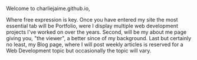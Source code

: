 Welcome to charliejaime.github.io,

Where free expression is key.
Once you have entered my site the most essential tab will be Portfolio, were I display multiple web development projects I've worked on over the years.
Second, will be my about me page giving you, "the viewer", a better since of my background.
Last but certainly no least, my Blog page, where I will post weekly articles is reserved for a Web Development topic but occasionally the topic will vary.
